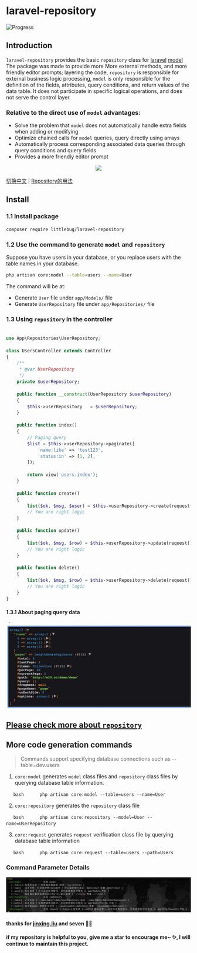 laravel-repository
==================

![Progress](http://progressed.io/bar/100?title=completed) 

## Introduction

`laravel-repository` provides the basic `repository` class for [laravel](https://laravel.com/)
[model](https://learnku.com/docs/laravel/5.5/eloquent/1332) The package was made to provide more
More external methods, and more friendly editor prompts; layering the code, `repository` is 
responsible for external business logic processing, `model` is only responsible for the definition 
of the fields, attributes, query conditions, and return values of the data table. It does not 
participate in specific logical operations, and does not serve the control layer.


### Relative to the direct use of `model` advantages:

- Solve the problem that `model` does not automatically handle extra fields when adding or modifying
- Optimize chained calls for `model` queries, query directly using arrays
- Automatically process corresponding associated data queries through query conditions and query fields
- Provides a more friendly editor prompt

<p align="center">
	<a href="https:www.littlebug.vip">
		<img src="http://littlebug.oss-cn-beijing.aliyuncs.com/www.littlebug.vip/favicon.ico" width="75">
	</a>
</p>


[切换中文](/README.zh-CN.md) | [Repository的用法](/docs/Repository.md)

## Install

### 1.1 Install package

```bash
composer require littlebug/laravel-repository
```

### 1.2 Use the command to generate `model` and `repository`

Suppose you have users in your database, or you replace users with the table names in your database.

```bash
php artisan core:model --table=users --name=User
```
The command will be at:

- Generate `User` file under `app/Models/` file
- Generate `UserRepository` file under `app/Repositories/` file

### 1.3 Using `repository` in the controller

```php

use App\Repositories\UserRepository;

class UsersController extends Controller 
{
    /**
     * @var UserRepository
     */
    private $userRepository;
    
    public function __construct(UserRepository $userRepository)
    {
        $this->userRepository   = $userRepository;
    }
    
    public function index()
    {
        // Paging query
        $list = $this->userRepository->paginate([
            'name:like' => 'test123', 
            'status:in' => [1, 2],
        ]);
        
        return view('users.index');
    }
    
    public function create()
    {
        list($ok, $msg, $user) = $this->userRepository->create(request()->all());
        // You are right logic
    }
    
    public function update()
    {
        list($ok, $msg, $row) = $this->userRepository->update(request()->input('id'), request()->all());
        // You are right logic
    }
    
    public function delete()
    {
        list($ok, $msg, $row) = $this->userRepository->delete(request()->input('id'));
        // You are right logic
    }
}

```

#### 1.3.1 About paging query data

![member message 的数据](./docs/data-list.jpg 'member message 的数据')

## [Please check more about `repository`](./docs/Repository.md)

## More code generation commands

> Commands support specifying database connections such as --table=dev.users

1. `core:model` generates `model` class files and `repository` class files by querying database table information.

     ```bash
     php artisan core:model --table=users --name=User
     ```

2. `core:repository` generates the `repository` class file

     ```bash
     php artisan core:repository --model=User --name=UserRepository
     ```

3. `core:request` generates `request` verification class file by querying database table information

     ```bash
     php artisan core:request --table=users --path=Users
     ```

### Command Parameter Details

![commands of generate code](./docs/commands.png 'core of commands')

#### thanks for [jinxing.liu](https://mylovegy.github.io/blog/) and seven 💐🌹

#### if my repository is helpful to you, give me a star to encourage me~ ✨, I will continue to maintain this project.
